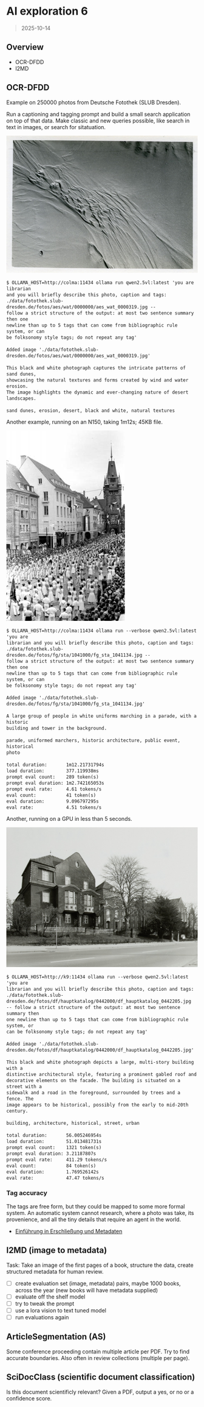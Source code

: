 # AI exploration 6

> 2025-10-14

## Overview

* OCR-DFDD
* I2MD


## OCR-DFDD

Example on 250000 photos from Deutsche Fotothek (SLUB Dresden).

Run a captioning and tagging prompt and build a small search application on top
of that data. Make classic and new queries possible, like search in text in
images, or search for sitatuation.

![](data/fotothek.slub-dresden.de/fotos/aes/wat/0000000/aes_wat_0000319.jpg)

```
$ OLLAMA_HOST=http://colma:11434 ollama run qwen2.5vl:latest 'you are librarian
and you will briefly describe this photo, caption and tags:
./data/fotothek.slub-dresden.de/fotos/aes/wat/0000000/aes_wat_0000319.jpg --
follow a strict structure of the output: at most two sentence summary then one
newline than up to 5 tags that can come from bibliographic rule system, or can
be folksonomy style tags; do not repeat any tag'

Added image './data/fotothek.slub-dresden.de/fotos/aes/wat/0000000/aes_wat_0000319.jpg'

This black and white photograph captures the intricate patterns of sand dunes,
showcasing the natural textures and forms created by wind and water erosion.
The image highlights the dynamic and ever-changing nature of desert landscapes.

sand dunes, erosion, desert, black and white, natural textures

```

Another example, running on an N150, taking 1m12s; 45KB file.

![](data/fotothek.slub-dresden.de/fotos/fg/sta/1041000/fg_sta_1041134.jpg)


```
$ OLLAMA_HOST=http://colma:11434 ollama run --verbose qwen2.5vl:latest 'you are
librarian and you will briefly describe this photo, caption and tags:
./data/fotothek.slub-dresden.de/fotos/fg/sta/1041000/fg_sta_1041134.jpg --
follow a strict structure of the output: at most two sentence summary then one
newline than up to 5 tags that can come from bibliographic rule system, or can
be folksonomy style tags; do not repeat any tag'

Added image './data/fotothek.slub-dresden.de/fotos/fg/sta/1041000/fg_sta_1041134.jpg'

A large group of people in white uniforms marching in a parade, with a historic
building and tower in the background.

parade, uniformed marchers, historic architecture, public event, historical
photo

total duration:       1m12.21731794s
load duration:        377.119938ms
prompt eval count:    289 token(s)
prompt eval duration: 1m2.742165053s
prompt eval rate:     4.61 tokens/s
eval count:           41 token(s)
eval duration:        9.096797295s
eval rate:            4.51 tokens/s
```

Another, running on a GPU in less than 5 seconds.

![](data/fotothek.slub-dresden.de/fotos/df/hauptkatalog/0442000/df_hauptkatalog_0442205.jpg)

```
$ OLLAMA_HOST=http://k9:11434 ollama run --verbose qwen2.5vl:latest 'you are
librarian and you will briefly describe this photo, caption and tags:
./data/fotothek.slub-dresden.de/fotos/df/hauptkatalog/0442000/df_hauptkatalog_0442205.jpg
-- follow a strict structure of the output: at most two sentence summary then
one newline than up to 5 tags that can come from bibliographic rule system, or
can be folksonomy style tags; do not repeat any tag'

Added image './data/fotothek.slub-dresden.de/fotos/df/hauptkatalog/0442000/df_hauptkatalog_0442205.jpg'

This black and white photograph depicts a large, multi-story building with a
distinctive architectural style, featuring a prominent gabled roof and
decorative elements on the facade. The building is situated on a street with a
sidewalk and a road in the foreground, surrounded by trees and a fence. The
image appears to be historical, possibly from the early to mid-20th century.

building, architecture, historical, street, urban

total duration:       56.005246954s
load duration:        51.013481731s
prompt eval count:    1321 token(s)
prompt eval duration: 3.21187807s
prompt eval rate:     411.29 tokens/s
eval count:           84 token(s)
eval duration:        1.769526142s
eval rate:            47.47 tokens/s
```


### Tag accuracy

The tags are free form, but they could be mapped to some more formal system. An
automatic system cannot research, where a photo was take, its provenience, and
all the tiny details that require an agent in the world.

* [Einführung in Erschließung und Metadaten](https://www.germanistik.uni-wuerzburg.de/fileadmin/_migrated/content_uploads/Skript-Erschliessung_und_Metadaten.pdf)

## I2MD (image to metadata)

Task: Take an image of the first pages of a book, structure the data, create structured metadata for human review.

* [ ] create evaluation set (image, metadata) pairs, maybe 1000 books, across the year (new books will have metadata supplied)
* [ ] evaluate off the shelf model
* [ ] try to tweak the prompt
* [ ] use a lora vision to text tuned model
* [ ] run evaluations again

## ArticleSegmentation (AS)

Some conference proceeding contain multiple article per PDF. Try to find
accurate boundaries. Also often in review collections (multiple per page).

## SciDocClass (scientific document classification)

Is this document scientificly relevant? Given a PDF, output a yes, or no or a
confidence score.

